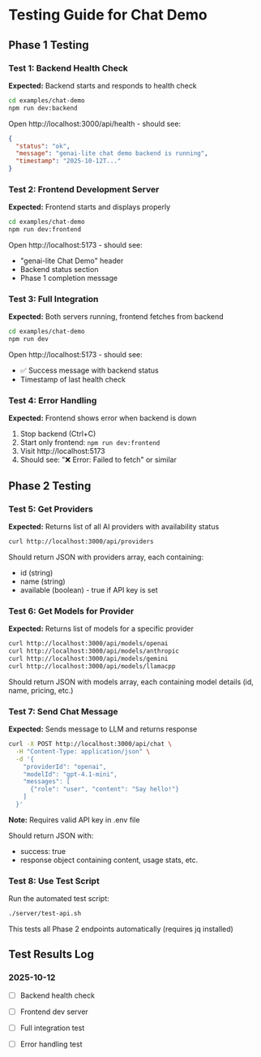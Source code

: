 # Testing Guide for Chat Demo

## Phase 1 Testing

### Test 1: Backend Health Check

**Expected:** Backend starts and responds to health check

```bash
cd examples/chat-demo
npm run dev:backend
```

Open http://localhost:3000/api/health - should see:
```json
{
  "status": "ok",
  "message": "genai-lite chat demo backend is running",
  "timestamp": "2025-10-12T..."
}
```

### Test 2: Frontend Development Server

**Expected:** Frontend starts and displays properly

```bash
cd examples/chat-demo
npm run dev:frontend
```

Open http://localhost:5173 - should see:
- "genai-lite Chat Demo" header
- Backend status section
- Phase 1 completion message

### Test 3: Full Integration

**Expected:** Both servers running, frontend fetches from backend

```bash
cd examples/chat-demo
npm run dev
```

Open http://localhost:5173 - should see:
- ✅ Success message with backend status
- Timestamp of last health check

### Test 4: Error Handling

**Expected:** Frontend shows error when backend is down

1. Stop backend (Ctrl+C)
2. Start only frontend: `npm run dev:frontend`
3. Visit http://localhost:5173
4. Should see: "❌ Error: Failed to fetch" or similar

## Phase 2 Testing

### Test 5: Get Providers

**Expected:** Returns list of all AI providers with availability status

```bash
curl http://localhost:3000/api/providers
```

Should return JSON with providers array, each containing:
- id (string)
- name (string)
- available (boolean) - true if API key is set

### Test 6: Get Models for Provider

**Expected:** Returns list of models for a specific provider

```bash
curl http://localhost:3000/api/models/openai
curl http://localhost:3000/api/models/anthropic
curl http://localhost:3000/api/models/gemini
curl http://localhost:3000/api/models/llamacpp
```

Should return JSON with models array, each containing model details (id, name, pricing, etc.)

### Test 7: Send Chat Message

**Expected:** Sends message to LLM and returns response

```bash
curl -X POST http://localhost:3000/api/chat \
  -H "Content-Type: application/json" \
  -d '{
    "providerId": "openai",
    "modelId": "gpt-4.1-mini",
    "messages": [
      {"role": "user", "content": "Say hello!"}
    ]
  }'
```

**Note:** Requires valid API key in .env file

Should return JSON with:
- success: true
- response object containing content, usage stats, etc.

### Test 8: Use Test Script

Run the automated test script:

```bash
./server/test-api.sh
```

This tests all Phase 2 endpoints automatically (requires jq installed)

## Test Results Log

### 2025-10-12
- [ ] Backend health check
- [ ] Frontend dev server
- [ ] Full integration test
- [ ] Error handling test

